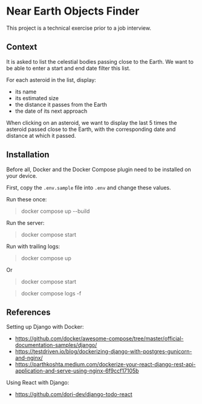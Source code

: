 # Near Earth Objects Finder

This project is a technical exercise prior to a job interview.

## Context

It is asked to list the celestial bodies passing close to the Earth. We want to be able to enter a start and end date filter this list.

For each asteroid in the list, display:

- its name
- its estimated size
- the distance it passes from the Earth
- the date of its next approach

When clicking on an asteroid, we want to display the last 5 times the asteroid passed close to the Earth, with the corresponding date and distance at which it passed.

## Installation

Before all, Docker and the Docker Compose plugin need to be installed on your device.

First, copy the `.env.sample` file into `.env` and change these values.

Run these once:

> docker compose up --build

Run the server:

> docker compose start

Run with trailing logs:

> docker compose up

Or

> docker compose start

> docker compose logs -f

## References

Setting up Django with Docker:

- https://github.com/docker/awesome-compose/tree/master/official-documentation-samples/django/
- https://testdriven.io/blog/dockerizing-django-with-postgres-gunicorn-and-nginx/
- https://parthkoshta.medium.com/dockerize-your-react-django-rest-api-application-and-serve-using-nginx-6f9ccf17105b

Using React with Django:

- https://github.com/dori-dev/django-todo-react
